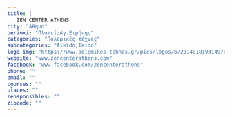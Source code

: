 ```yaml
---
title: |
   ZEN CENTER ATHENS
city: "Αθήνα"
perioxi: "ΠλατείαΑγ.Ειρήνης"
categories: "Πολεμικές τέχνες"
subcategories: "Aikido,Iaido"
logo-img: "https://www.polemikes-tehnes.gr/pics/logos/b/2014818193149708.jpg"
website: "www.zencenterathens.com"
facebook: "www.facebook.com/zencenterathens"
phone: ""
email: ""
courses: ""
places: ""
rensponsibles: ""
zipcode: ""
---
```




